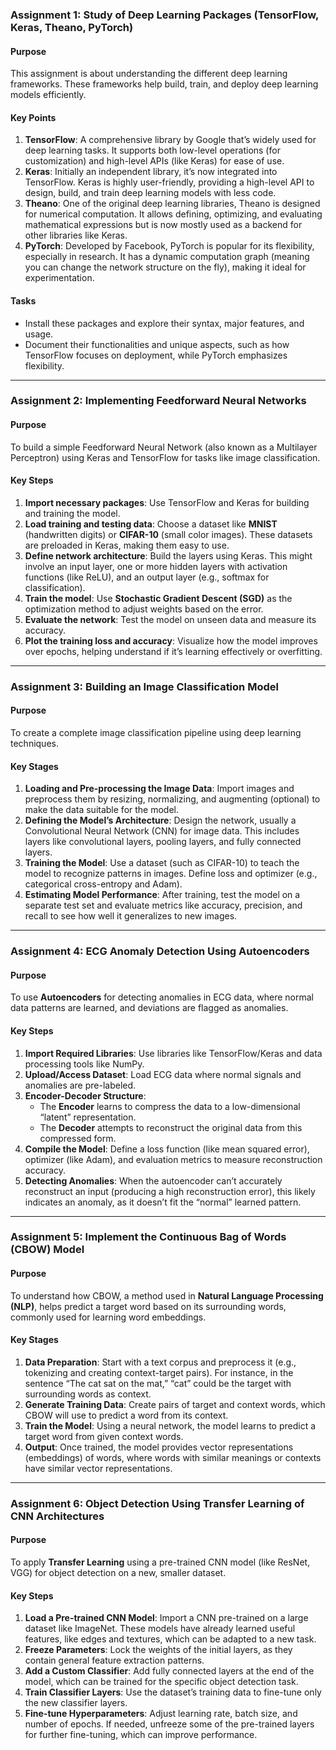 ### Assignment 1: Study of Deep Learning Packages (TensorFlow, Keras, Theano, PyTorch)

#### Purpose
This assignment is about understanding the different deep learning frameworks. These frameworks help build, train, and deploy deep learning models efficiently.

#### Key Points
1. **TensorFlow**: A comprehensive library by Google that’s widely used for deep learning tasks. It supports both low-level operations (for customization) and high-level APIs (like Keras) for ease of use.
2. **Keras**: Initially an independent library, it’s now integrated into TensorFlow. Keras is highly user-friendly, providing a high-level API to design, build, and train deep learning models with less code.
3. **Theano**: One of the original deep learning libraries, Theano is designed for numerical computation. It allows defining, optimizing, and evaluating mathematical expressions but is now mostly used as a backend for other libraries like Keras.
4. **PyTorch**: Developed by Facebook, PyTorch is popular for its flexibility, especially in research. It has a dynamic computation graph (meaning you can change the network structure on the fly), making it ideal for experimentation.

#### Tasks
- Install these packages and explore their syntax, major features, and usage.
- Document their functionalities and unique aspects, such as how TensorFlow focuses on deployment, while PyTorch emphasizes flexibility.

---

### Assignment 2: Implementing Feedforward Neural Networks

#### Purpose
To build a simple Feedforward Neural Network (also known as a Multilayer Perceptron) using Keras and TensorFlow for tasks like image classification.

#### Key Steps
1. **Import necessary packages**: Use TensorFlow and Keras for building and training the model.
2. **Load training and testing data**: Choose a dataset like **MNIST** (handwritten digits) or **CIFAR-10** (small color images). These datasets are preloaded in Keras, making them easy to use.
3. **Define network architecture**: Build the layers using Keras. This might involve an input layer, one or more hidden layers with activation functions (like ReLU), and an output layer (e.g., softmax for classification).
4. **Train the model**: Use **Stochastic Gradient Descent (SGD)** as the optimization method to adjust weights based on the error.
5. **Evaluate the network**: Test the model on unseen data and measure its accuracy.
6. **Plot the training loss and accuracy**: Visualize how the model improves over epochs, helping understand if it’s learning effectively or overfitting.

---

### Assignment 3: Building an Image Classification Model

#### Purpose
To create a complete image classification pipeline using deep learning techniques.

#### Key Stages
1. **Loading and Pre-processing the Image Data**: Import images and preprocess them by resizing, normalizing, and augmenting (optional) to make the data suitable for the model.
2. **Defining the Model’s Architecture**: Design the network, usually a Convolutional Neural Network (CNN) for image data. This includes layers like convolutional layers, pooling layers, and fully connected layers.
3. **Training the Model**: Use a dataset (such as CIFAR-10) to teach the model to recognize patterns in images. Define loss and optimizer (e.g., categorical cross-entropy and Adam).
4. **Estimating Model Performance**: After training, test the model on a separate test set and evaluate metrics like accuracy, precision, and recall to see how well it generalizes to new images.

---

### Assignment 4: ECG Anomaly Detection Using Autoencoders

#### Purpose
To use **Autoencoders** for detecting anomalies in ECG data, where normal data patterns are learned, and deviations are flagged as anomalies.

#### Key Steps
1. **Import Required Libraries**: Use libraries like TensorFlow/Keras and data processing tools like NumPy.
2. **Upload/Access Dataset**: Load ECG data where normal signals and anomalies are pre-labeled.
3. **Encoder-Decoder Structure**: 
   - The **Encoder** learns to compress the data to a low-dimensional “latent” representation.
   - The **Decoder** attempts to reconstruct the original data from this compressed form.
4. **Compile the Model**: Define a loss function (like mean squared error), optimizer (like Adam), and evaluation metrics to measure reconstruction accuracy.
5. **Detecting Anomalies**: When the autoencoder can’t accurately reconstruct an input (producing a high reconstruction error), this likely indicates an anomaly, as it doesn’t fit the “normal” learned pattern.

---

### Assignment 5: Implement the Continuous Bag of Words (CBOW) Model

#### Purpose
To understand how CBOW, a method used in **Natural Language Processing (NLP)**, helps predict a target word based on its surrounding words, commonly used for learning word embeddings.

#### Key Stages
1. **Data Preparation**: Start with a text corpus and preprocess it (e.g., tokenizing and creating context-target pairs). For instance, in the sentence “The cat sat on the mat,” “cat” could be the target with surrounding words as context.
2. **Generate Training Data**: Create pairs of target and context words, which CBOW will use to predict a word from its context.
3. **Train the Model**: Using a neural network, the model learns to predict a target word from given context words.
4. **Output**: Once trained, the model provides vector representations (embeddings) of words, where words with similar meanings or contexts have similar vector representations.

---

### Assignment 6: Object Detection Using Transfer Learning of CNN Architectures

#### Purpose
To apply **Transfer Learning** using a pre-trained CNN model (like ResNet, VGG) for object detection on a new, smaller dataset.

#### Key Steps
1. **Load a Pre-trained CNN Model**: Import a CNN pre-trained on a large dataset like ImageNet. These models have already learned useful features, like edges and textures, which can be adapted to a new task.
2. **Freeze Parameters**: Lock the weights of the initial layers, as they contain general feature extraction patterns.
3. **Add a Custom Classifier**: Add fully connected layers at the end of the model, which can be trained for the specific object detection task.
4. **Train Classifier Layers**: Use the dataset’s training data to fine-tune only the new classifier layers.
5. **Fine-tune Hyperparameters**: Adjust learning rate, batch size, and number of epochs. If needed, unfreeze some of the pre-trained layers for further fine-tuning, which can improve performance.
